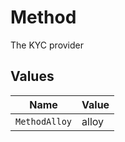 # Method

The KYC provider


## Values

| Name          | Value         |
| ------------- | ------------- |
| `MethodAlloy` | alloy         |